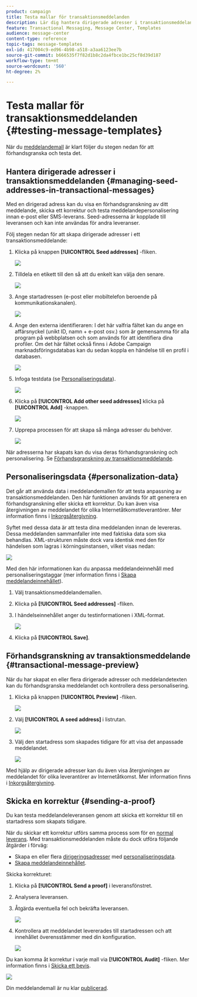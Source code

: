 ```yaml
---
product: campaign
title: Testa mallar för transaktionsmeddelanden
description: Lär dig hantera dirigerade adresser i transaktionsmeddelanden för att förhandsgranska och testa dem i Adobe Campaign Classic
feature: Transactional Messaging, Message Center, Templates
audience: message-center
content-type: reference
topic-tags: message-templates
exl-id: 417004c9-ed96-4b98-a518-a3aa6123ee7b
source-git-commit: b666535f7f82d1b8c2da4fbce1bc25cf8d39d187
workflow-type: tm+mt
source-wordcount: '560'
ht-degree: 2%

---
```


# Testa mallar för transaktionsmeddelanden {#testing-message-templates}



När du [meddelandemall](../../message-center/using/creating-the-message-template.md) är klart följer du stegen nedan för att förhandsgranska och testa det.

## Hantera dirigerade adresser i transaktionsmeddelanden {#managing-seed-addresses-in-transactional-messages}

Med en dirigerad adress kan du visa en förhandsgranskning av ditt meddelande, skicka ett korrektur och testa meddelandepersonalisering innan e-post eller SMS-leverans. Seed-adresserna är kopplade till leveransen och kan inte användas för andra leveranser.

Följ stegen nedan för att skapa dirigerade adresser i ett transaktionsmeddelande:

1. Klicka på knappen **[!UICONTROL Seed addresses]** -fliken.

   ![](assets/messagecenter_create_seedaddr_001.png)

1. Tilldela en etikett till den så att du enkelt kan välja den senare.

   ![](assets/messagecenter_create_seedaddr_002.png)

1. Ange startadressen (e-post eller mobiltelefon beroende på kommunikationskanalen).

   ![](assets/messagecenter_create_seedaddr_003.png)

1. Ange den externa identifieraren: I det här valfria fältet kan du ange en affärsnyckel (unikt ID, namn + e-post osv.) som är gemensamma för alla program på webbplatsen och som används för att identifiera dina profiler. Om det här fältet också finns i Adobe Campaign marknadsföringsdatabas kan du sedan koppla en händelse till en profil i databasen.

   ![](assets/messagecenter_create_seedaddr_003bis.png)

1. Infoga testdata (se [Personaliseringsdata](#personalization-data)).

   ![](assets/messagecenter_create_custo_001.png)

   <!--## Creating several seed addresses {#creating-several-seed-addresses}-->
1. Klicka på **[!UICONTROL Add other seed addresses]** klicka på **[!UICONTROL Add]** -knappen.

   ![](assets/messagecenter_create_seedaddr_004.png)

   <!--1. Follow the configuration steps for a seed address detailed in the [Creating a seed address](#creating-a-seed-address) section.-->
1. Upprepa processen för att skapa så många adresser du behöver.

   ![](assets/messagecenter_create_seedaddr_008.png)

När adresserna har skapats kan du visa deras förhandsgranskning och personalisering. Se [Förhandsgranskning av transaktionsmeddelande](#transactional-message-preview).

## Personaliseringsdata {#personalization-data}

Det går att använda data i meddelandemallen för att testa anpassning av transaktionsmeddelanden. Den här funktionen används för att generera en förhandsgranskning eller skicka ett korrektur. Du kan även visa återgivningen av meddelandet för olika Internetåtkomstleverantörer. Mer information finns i [Inkorgsåtergivning](../../delivery/using/inbox-rendering.md).

Syftet med dessa data är att testa dina meddelanden innan de levereras. Dessa meddelanden sammanfaller inte med faktiska data som ska behandlas. XML-strukturen måste dock vara identisk med den för händelsen som lagras i körningsinstansen, vilket visas nedan:

![](assets/messagecenter_create_custo_006.png)

Med den här informationen kan du anpassa meddelandeinnehåll med personaliseringstaggar (mer information finns i [Skapa meddelandeinnehållet](../../message-center/using/creating-the-message-template.md#creating-message-content)).

1. Välj transaktionsmeddelandemallen.

1. Klicka på **[!UICONTROL Seed addresses]** -fliken.

1. I händelseinnehållet anger du testinformationen i XML-format.

   ![](assets/messagecenter_create_custo_001.png)

1. Klicka på **[!UICONTROL Save]**.

## Förhandsgranskning av transaktionsmeddelande {#transactional-message-preview}

När du har skapat en eller flera dirigerade adresser och meddelandetexten kan du förhandsgranska meddelandet och kontrollera dess personalisering.

1. Klicka på knappen **[!UICONTROL Preview]** -fliken.

   ![](assets/messagecenter_preview_001.png)

1. Välj **[!UICONTROL A seed address]** i listrutan.

   ![](assets/messagecenter_preview_002.png)

1. Välj den startadress som skapades tidigare för att visa det anpassade meddelandet.

   ![](assets/messagecenter_create_seedaddr_009.png)

Med hjälp av dirigerade adresser kan du även visa återgivningen av meddelandet för olika leverantörer av Internetåtkomst. Mer information finns i [Inkorgsåtergivning](../../delivery/using/inbox-rendering.md).

## Skicka en korrektur {#sending-a-proof}

Du kan testa meddelandeleveransen genom att skicka ett korrektur till en startadress som skapats tidigare.

När du skickar ett korrektur utförs samma process som för en [normal leverans](../../delivery/using/steps-validating-the-delivery.md#sending-a-proof). Med transaktionsmeddelanden måste du dock utföra följande åtgärder i förväg:

* Skapa en eller flera [dirigeringsadresser](#managing-seed-addresses-in-transactional-messages) med [personaliseringsdata](#personalization-data).
* [Skapa meddelandeinnehållet](../../message-center/using/creating-the-message-template.md#creating-message-content).

Skicka korrekturet:

1. Klicka på **[!UICONTROL Send a proof]** i leveransfönstret.
1. Analysera leveransen.
1. Åtgärda eventuella fel och bekräfta leveransen.

   ![](assets/messagecenter_send_proof_001.png)

1. Kontrollera att meddelandet levererades till startadressen och att innehållet överensstämmer med din konfiguration.

   ![](assets/messagecenter_send_proof_002.png)

Du kan komma åt korrektur i varje mall via **[!UICONTROL Audit]** -fliken. Mer information finns i [Skicka ett bevis](../../delivery/using/steps-validating-the-delivery.md#sending-a-proof).

![](assets/messagecenter_send_proof_003.png)

Din meddelandemall är nu klar [publicerad](../../message-center/using/publishing-message-templates.md).